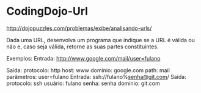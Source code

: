 CodingDojo-Url
==============

http://dojopuzzles.com/problemas/exibe/analisando-urls/


Dada uma URL, desenvolva um programa que indique se a URL é válida ou não e, caso seja válida, retorne as suas partes constituintes.

Exemplos:
Entrada: http://www.google.com/mail/user=fulano

Saída:
protocolo: http
host: www
domínio: google.com
path: mail
parâmetros: user=fulano
Entrada: ssh://fulano%senha@git.com/
Saída:
protocolo: ssh
usuário: fulano
senha: senha
dominio: git.com
